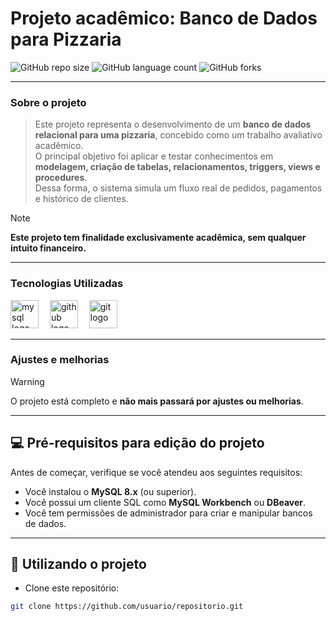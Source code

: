 # Projeto acadêmico: Banco de Dados para Pizzaria

![GitHub repo size](https://img.shields.io/github/repo-size/usuario/repositorio?style=for-the-badge)
![GitHub language count](https://img.shields.io/github/languages/count/usuario/repositorio?style=for-the-badge)
![GitHub forks](https://img.shields.io/github/forks/usuario/repositorio?style=for-the-badge)

---

### Sobre o projeto
> Este projeto representa o desenvolvimento de um **banco de dados relacional para uma pizzaria**, concebido como um trabalho avaliativo acadêmico.  
> O principal objetivo foi aplicar e testar conhecimentos em **modelagem, criação de tabelas, relacionamentos, triggers, views e procedures**.  
> Dessa forma, o sistema simula um fluxo real de pedidos, pagamentos e histórico de clientes.  

> [!NOTE]  
> <b>Este projeto tem finalidade exclusivamente acadêmica, sem qualquer intuito financeiro.</b>

---

### Tecnologias Utilizadas
<div align="left">
  <img src="https://cdn.jsdelivr.net/gh/devicons/devicon/icons/mysql/mysql-original.svg" height="45" alt="mysql logo"  />
  <img width="10" />
  <img src="https://cdn.jsdelivr.net/gh/devicons/devicon/icons/github/github-original.svg" height="45" alt="github logo"  />
  <img width="10" />
  <img src="https://cdn.jsdelivr.net/gh/devicons/devicon/icons/git/git-original.svg" height="45" alt="git logo"  />
</div>

---

### Ajustes e melhorias
> [!WARNING]  
> O projeto está completo e **não mais passará por ajustes ou melhorias**.

---

## 💻 Pré-requisitos para edição do projeto

Antes de começar, verifique se você atendeu aos seguintes requisitos:

* Você instalou o **MySQL 8.x** (ou superior).  
* Você possui um cliente SQL como **MySQL Workbench** ou **DBeaver**.  
* Você tem permissões de administrador para criar e manipular bancos de dados.  

---

## 🚀 Utilizando o projeto

* Clone este repositório:
```bash
git clone https://github.com/usuario/repositorio.git
